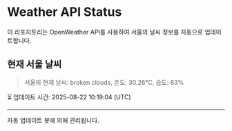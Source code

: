 
# Weather API Status

이 리포지토리는 OpenWeather API를 사용하여 서울의 날씨 정보를 자동으로 업데이트합니다.

## 현재 서울 날씨
> 서울의 현재 날씨: broken clouds, 온도: 30.26°C, 습도: 63%

⏳ 업데이트 시간: 2025-08-22 10:19:04 (UTC)

---
자동 업데이트 봇에 의해 관리됩니다.
